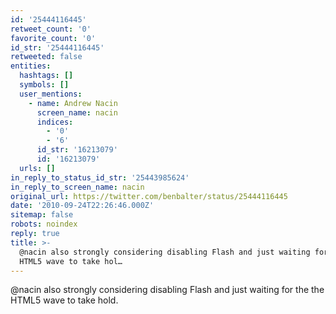```yaml
---
id: '25444116445'
retweet_count: '0'
favorite_count: '0'
id_str: '25444116445'
retweeted: false
entities:
  hashtags: []
  symbols: []
  user_mentions:
    - name: Andrew Nacin
      screen_name: nacin
      indices:
        - '0'
        - '6'
      id_str: '16213079'
      id: '16213079'
  urls: []
in_reply_to_status_id_str: '25443985624'
in_reply_to_screen_name: nacin
original_url: https://twitter.com/benbalter/status/25444116445
date: '2010-09-24T22:26:46.000Z'
sitemap: false
robots: noindex
reply: true
title: >-
  @nacin also strongly considering disabling Flash and just waiting for the the
  HTML5 wave to take hol…
---
```


@nacin also strongly considering disabling Flash and just waiting for the the HTML5 wave to take hold.